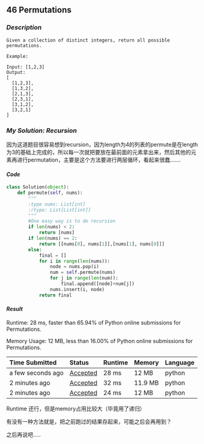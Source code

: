## 46 Permutations

### *Description*

```
Given a collection of distinct integers, return all possible permutations.

Example:

Input: [1,2,3]
Output:
[
  [1,2,3],
  [1,3,2],
  [2,1,3],
  [2,3,1],
  [3,1,2],
  [3,2,1]
]
```





### *My Solution: Recursion*

因为这道题目很容易想到recursion，因为length为4的列表的permute是在length为3的基础上完成的，所以每一次就把要放在最前面的元素拿出来，然后其他的元素再进行permutation，主要是这个方法要进行两层循环，看起来很蠢.......



#### *Code*

```python
class Solution(object):
    def permute(self, nums):
        """
        :type nums: List[int]
        :rtype: List[List[int]]
        """
        #One easy way is to do recursion
        if len(nums) < 2:
            return [nums]
        if len(nums) == 2:
            return [[nums[0], nums[1]],[nums[1], nums[0]]]
        else:
            final = []
            for i in range(len(nums)):
                node = nums.pop(i)
                num = self.permute(nums)
                for j in range(len(num)):
                    final.append([node]+num[j])
                nums.insert(i, node)
            return final
```



#### *Result*

Runtime: 28 ms, faster than 65.94% of Python online submissions for Permutations.

Memory Usage: 12 MB, less than 16.00% of Python online submissions for Permutations.

| Time Submitted    | Status                                                       | Runtime | Memory  | Language |
| :---------------- | :----------------------------------------------------------- | :------ | :------ | :------- |
| a few seconds ago | [Accepted](https://leetcode.com/submissions/detail/303757990/) | 28 ms   | 12 MB   | python   |
| 2 minutes ago     | [Accepted](https://leetcode.com/submissions/detail/303757442/) | 32 ms   | 11.9 MB | python   |
| 2 minutes ago     | [Accepted](https://leetcode.com/submissions/detail/303757403/) | 24 ms   | 12 MB   | python   |

Runtime 还行，但是memory占用比较大（毕竟用了递归）



有没有一种方法就是，把之前跑过的结果存起来，可能之后会再用到？



之后再说吧.....